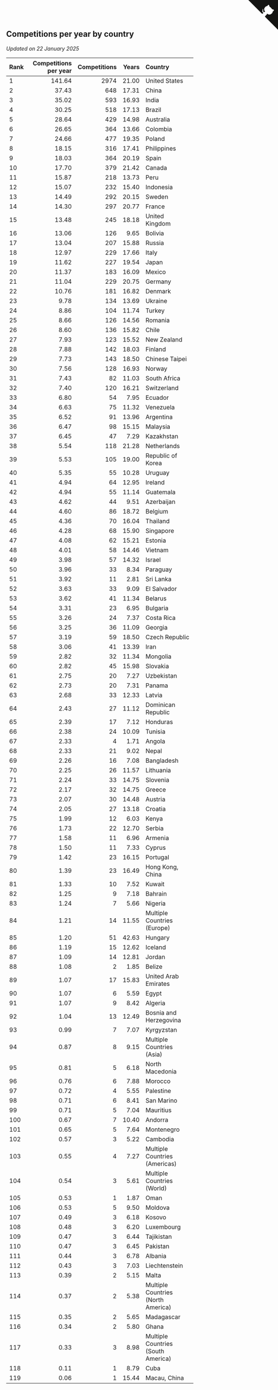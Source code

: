 ## Competitions per year by country

*Updated on 22 January 2025*

| Rank | Competitions per year | Competitions | Years | Country |
| :--- | ---: | ---: | ---: | :--- |
| 1 | 141.64 | 2974 | 21.00 | United States |
| 2 | 37.43 | 648 | 17.31 | China |
| 3 | 35.02 | 593 | 16.93 | India |
| 4 | 30.25 | 518 | 17.13 | Brazil |
| 5 | 28.64 | 429 | 14.98 | Australia |
| 6 | 26.65 | 364 | 13.66 | Colombia |
| 7 | 24.66 | 477 | 19.35 | Poland |
| 8 | 18.15 | 316 | 17.41 | Philippines |
| 9 | 18.03 | 364 | 20.19 | Spain |
| 10 | 17.70 | 379 | 21.42 | Canada |
| 11 | 15.87 | 218 | 13.73 | Peru |
| 12 | 15.07 | 232 | 15.40 | Indonesia |
| 13 | 14.49 | 292 | 20.15 | Sweden |
| 14 | 14.30 | 297 | 20.77 | France |
| 15 | 13.48 | 245 | 18.18 | United Kingdom |
| 16 | 13.06 | 126 | 9.65 | Bolivia |
| 17 | 13.04 | 207 | 15.88 | Russia |
| 18 | 12.97 | 229 | 17.66 | Italy |
| 19 | 11.62 | 227 | 19.54 | Japan |
| 20 | 11.37 | 183 | 16.09 | Mexico |
| 21 | 11.04 | 229 | 20.75 | Germany |
| 22 | 10.76 | 181 | 16.82 | Denmark |
| 23 | 9.78 | 134 | 13.69 | Ukraine |
| 24 | 8.86 | 104 | 11.74 | Turkey |
| 25 | 8.66 | 126 | 14.56 | Romania |
| 26 | 8.60 | 136 | 15.82 | Chile |
| 27 | 7.93 | 123 | 15.52 | New Zealand |
| 28 | 7.88 | 142 | 18.03 | Finland |
| 29 | 7.73 | 143 | 18.50 | Chinese Taipei |
| 30 | 7.56 | 128 | 16.93 | Norway |
| 31 | 7.43 | 82 | 11.03 | South Africa |
| 32 | 7.40 | 120 | 16.21 | Switzerland |
| 33 | 6.80 | 54 | 7.95 | Ecuador |
| 34 | 6.63 | 75 | 11.32 | Venezuela |
| 35 | 6.52 | 91 | 13.96 | Argentina |
| 36 | 6.47 | 98 | 15.15 | Malaysia |
| 37 | 6.45 | 47 | 7.29 | Kazakhstan |
| 38 | 5.54 | 118 | 21.28 | Netherlands |
| 39 | 5.53 | 105 | 19.00 | Republic of Korea |
| 40 | 5.35 | 55 | 10.28 | Uruguay |
| 41 | 4.94 | 64 | 12.95 | Ireland |
| 42 | 4.94 | 55 | 11.14 | Guatemala |
| 43 | 4.62 | 44 | 9.51 | Azerbaijan |
| 44 | 4.60 | 86 | 18.72 | Belgium |
| 45 | 4.36 | 70 | 16.04 | Thailand |
| 46 | 4.28 | 68 | 15.90 | Singapore |
| 47 | 4.08 | 62 | 15.21 | Estonia |
| 48 | 4.01 | 58 | 14.46 | Vietnam |
| 49 | 3.98 | 57 | 14.32 | Israel |
| 50 | 3.96 | 33 | 8.34 | Paraguay |
| 51 | 3.92 | 11 | 2.81 | Sri Lanka |
| 52 | 3.63 | 33 | 9.09 | El Salvador |
| 53 | 3.62 | 41 | 11.34 | Belarus |
| 54 | 3.31 | 23 | 6.95 | Bulgaria |
| 55 | 3.26 | 24 | 7.37 | Costa Rica |
| 56 | 3.25 | 36 | 11.09 | Georgia |
| 57 | 3.19 | 59 | 18.50 | Czech Republic |
| 58 | 3.06 | 41 | 13.39 | Iran |
| 59 | 2.82 | 32 | 11.34 | Mongolia |
| 60 | 2.82 | 45 | 15.98 | Slovakia |
| 61 | 2.75 | 20 | 7.27 | Uzbekistan |
| 62 | 2.73 | 20 | 7.31 | Panama |
| 63 | 2.68 | 33 | 12.33 | Latvia |
| 64 | 2.43 | 27 | 11.12 | Dominican Republic |
| 65 | 2.39 | 17 | 7.12 | Honduras |
| 66 | 2.38 | 24 | 10.09 | Tunisia |
| 67 | 2.33 | 4 | 1.71 | Angola |
| 68 | 2.33 | 21 | 9.02 | Nepal |
| 69 | 2.26 | 16 | 7.08 | Bangladesh |
| 70 | 2.25 | 26 | 11.57 | Lithuania |
| 71 | 2.24 | 33 | 14.75 | Slovenia |
| 72 | 2.17 | 32 | 14.75 | Greece |
| 73 | 2.07 | 30 | 14.48 | Austria |
| 74 | 2.05 | 27 | 13.18 | Croatia |
| 75 | 1.99 | 12 | 6.03 | Kenya |
| 76 | 1.73 | 22 | 12.70 | Serbia |
| 77 | 1.58 | 11 | 6.96 | Armenia |
| 78 | 1.50 | 11 | 7.33 | Cyprus |
| 79 | 1.42 | 23 | 16.15 | Portugal |
| 80 | 1.39 | 23 | 16.49 | Hong Kong, China |
| 81 | 1.33 | 10 | 7.52 | Kuwait |
| 82 | 1.25 | 9 | 7.18 | Bahrain |
| 83 | 1.24 | 7 | 5.66 | Nigeria |
| 84 | 1.21 | 14 | 11.55 | Multiple Countries (Europe) |
| 85 | 1.20 | 51 | 42.63 | Hungary |
| 86 | 1.19 | 15 | 12.62 | Iceland |
| 87 | 1.09 | 14 | 12.81 | Jordan |
| 88 | 1.08 | 2 | 1.85 | Belize |
| 89 | 1.07 | 17 | 15.83 | United Arab Emirates |
| 90 | 1.07 | 6 | 5.59 | Egypt |
| 91 | 1.07 | 9 | 8.42 | Algeria |
| 92 | 1.04 | 13 | 12.49 | Bosnia and Herzegovina |
| 93 | 0.99 | 7 | 7.07 | Kyrgyzstan |
| 94 | 0.87 | 8 | 9.15 | Multiple Countries (Asia) |
| 95 | 0.81 | 5 | 6.18 | North Macedonia |
| 96 | 0.76 | 6 | 7.88 | Morocco |
| 97 | 0.72 | 4 | 5.55 | Palestine |
| 98 | 0.71 | 6 | 8.41 | San Marino |
| 99 | 0.71 | 5 | 7.04 | Mauritius |
| 100 | 0.67 | 7 | 10.40 | Andorra |
| 101 | 0.65 | 5 | 7.64 | Montenegro |
| 102 | 0.57 | 3 | 5.22 | Cambodia |
| 103 | 0.55 | 4 | 7.27 | Multiple Countries (Americas) |
| 104 | 0.54 | 3 | 5.61 | Multiple Countries (World) |
| 105 | 0.53 | 1 | 1.87 | Oman |
| 106 | 0.53 | 5 | 9.50 | Moldova |
| 107 | 0.49 | 3 | 6.18 | Kosovo |
| 108 | 0.48 | 3 | 6.20 | Luxembourg |
| 109 | 0.47 | 3 | 6.44 | Tajikistan |
| 110 | 0.47 | 3 | 6.45 | Pakistan |
| 111 | 0.44 | 3 | 6.78 | Albania |
| 112 | 0.43 | 3 | 7.03 | Liechtenstein |
| 113 | 0.39 | 2 | 5.15 | Malta |
| 114 | 0.37 | 2 | 5.38 | Multiple Countries (North America) |
| 115 | 0.35 | 2 | 5.65 | Madagascar |
| 116 | 0.34 | 2 | 5.80 | Ghana |
| 117 | 0.33 | 3 | 8.98 | Multiple Countries (South America) |
| 118 | 0.11 | 1 | 8.79 | Cuba |
| 119 | 0.06 | 1 | 15.44 | Macau, China |


<a href="https://github.com/JustinTimeCuber/wca_statistics" class="github-corner" aria-label="View source on Github"><svg width="80" height="80" viewBox="0 0 250 250" style="fill:#151513; color:#fff; position: absolute; top: 0; border: 0; right: 0;" aria-hidden="true"><path d="M0,0 L115,115 L130,115 L142,142 L250,250 L250,0 Z"></path><path d="M128.3,109.0 C113.8,99.7 119.0,89.6 119.0,89.6 C122.0,82.7 120.5,78.6 120.5,78.6 C119.2,72.0 123.4,76.3 123.4,76.3 C127.3,80.9 125.5,87.3 125.5,87.3 C122.9,97.6 130.6,101.9 134.4,103.2" fill="currentColor" style="transform-origin: 130px 106px;" class="octo-arm"></path><path d="M115.0,115.0 C114.9,115.1 118.7,116.5 119.8,115.4 L133.7,101.6 C136.9,99.2 139.9,98.4 142.2,98.6 C133.8,88.0 127.5,74.4 143.8,58.0 C148.5,53.4 154.0,51.2 159.7,51.0 C160.3,49.4 163.2,43.6 171.4,40.1 C171.4,40.1 176.1,42.5 178.8,56.2 C183.1,58.6 187.2,61.8 190.9,65.4 C194.5,69.0 197.7,73.2 200.1,77.6 C213.8,80.2 216.3,84.9 216.3,84.9 C212.7,93.1 206.9,96.0 205.4,96.6 C205.1,102.4 203.0,107.8 198.3,112.5 C181.9,128.9 168.3,122.5 157.7,114.1 C157.9,116.9 156.7,120.9 152.7,124.9 L141.0,136.5 C139.8,137.7 141.6,141.9 141.8,141.8 Z" fill="currentColor" class="octo-body"></path></svg></a><style>.github-corner:hover .octo-arm{animation:octocat-wave 560ms ease-in-out}@keyframes octocat-wave{0%,100%{transform:rotate(0)}20%,60%{transform:rotate(-25deg)}40%,80%{transform:rotate(10deg)}}@media (max-width:500px){.github-corner:hover .octo-arm{animation:none}.github-corner .octo-arm{animation:octocat-wave 560ms ease-in-out}}</style>
